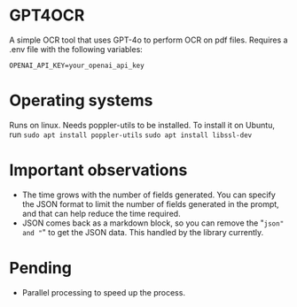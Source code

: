 # GPT4OCR
A simple OCR tool that uses GPT-4o to perform OCR on pdf files.
Requires a .env file with the following variables:
```
OPENAI_API_KEY=your_openai_api_key
```

# Operating systems
Runs on linux. Needs poppler-utils to be installed. To install it on Ubuntu, run
`sudo apt install poppler-utils`
`sudo apt install libssl-dev`

# Important observations
* The time grows with the number of fields generated. You can specify the JSON format to limit the number of fields generated in the prompt, and that can help reduce the time required.
* JSON comes back as a markdown block, so you can remove the "```json" and "```" to get the JSON data. This handled by the library currently.

# Pending
* Parallel processing to speed up the process.